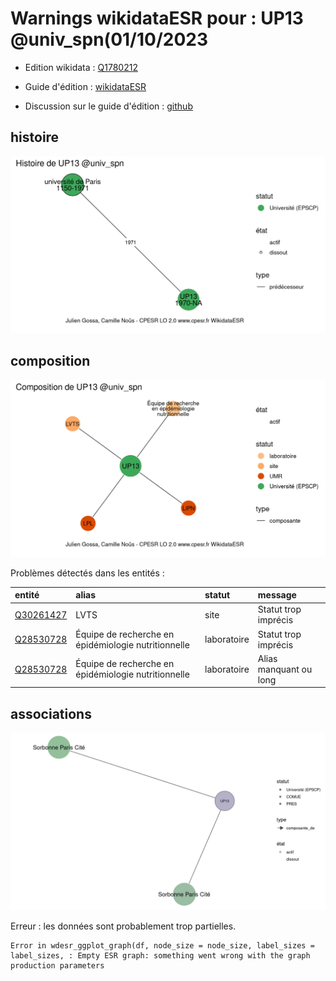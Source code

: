Warnings wikidataESR pour : UP13 @univ_spn(01/10/2023
================

- Edition wikidata : [Q1780212](https://www.wikidata.org/wiki/Q1780212)
- Guide d'édition : [wikidataESR](https://github.com/cpesr/wikidataESR/)

- Discussion sur le guide d'édition : [github](https://github.com/cpesr/wikidataESR/issues)



## histoire 

![Graphique non généré](Q1780212-histoire.png) 

 



## composition 

![Graphique non généré](Q1780212-composition.png) 

Problèmes détectés dans les entités :

|entité                                               |alias                                               |statut      |message                |
|:----------------------------------------------------|:---------------------------------------------------|:-----------|:----------------------|
|[Q30261427](https://www.wikidata.org/wiki/Q30261427) |LVTS                                                |site        |Statut trop imprécis   |
|[Q28530728](https://www.wikidata.org/wiki/Q28530728) |Équipe de recherche en épidémiologie nutritionnelle |laboratoire |Statut trop imprécis   |
|[Q28530728](https://www.wikidata.org/wiki/Q28530728) |Équipe de recherche en épidémiologie nutritionnelle |laboratoire |Alias manquant ou long |

 



## associations 

![Graphique non généré](Q1780212-associations.png) 

 


Erreur : les données sont probablement trop partielles.
```
Error in wdesr_ggplot_graph(df, node_size = node_size, label_sizes = label_sizes, : Empty ESR graph: something went wrong with the graph production parameters

``` 

